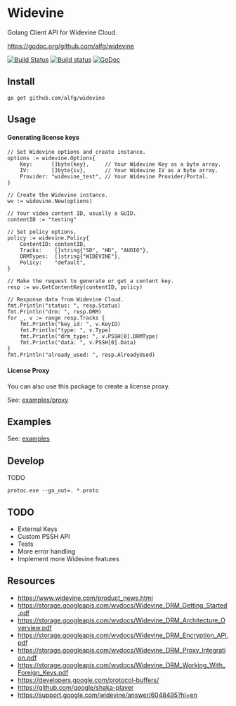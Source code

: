 # Widevine
Golang Client API for Widevine Cloud.

https://godoc.org/github.com/alfg/widevine

[![Build Status](https://travis-ci.org/alfg/widevine.svg?branch=master)](https://travis-ci.org/alfg/widevine) [![Build status](https://ci.appveyor.com/api/projects/status/n06qc97gthx38dtt?svg=true)](https://ci.appveyor.com/project/alfg/widevine) [![GoDoc](https://godoc.org/github.com/alfg/widevine?status.svg)](https://godoc.org/github.com/alfg/widevine)  


## Install
```
go get github.com/alfg/widevine
```

## Usage

#### Generating license keys
```golang
// Set Widevine options and create instance.
options := widevine.Options{
    Key:      []byte{key},     // Your Widevine Key as a byte array.
    IV:       []byte{iv},      // Your Widevine IV as a byte array.
    Provider: "widevine_test", // Your Widevine Provider/Portal.
}

// Create the Widevine instance.
wv := widevine.New(options)

// Your video content ID, usually a GUID.
contentID := "testing"

// Set policy options.
policy := widevine.Policy{
    ContentID: contentID,
    Tracks:    []string{"SD", "HD", "AUDIO"},
    DRMTypes:  []string{"WIDEVINE"},
    Policy:    "default",
}

// Make the request to generate or get a content key.
resp := wv.GetContentKey(contentID, policy)

// Response data from Widevine Cloud.
fmt.Println("status: ", resp.Status)
fmt.Println("drm: ", resp.DRM)
for _, v := range resp.Tracks {
    fmt.Println("key_id: ", v.KeyID)
    fmt.Println("type: ", v.Type)
    fmt.Println("drm_type: ", v.PSSH[0].DRMType)
    fmt.Println("data: ", v.PSSH[0].Data)
}
fmt.Println("already_used: ", resp.AlreadyUsed)
```

#### License Proxy
You can also use this package to create a license proxy.

See: [examples/proxy](/examples/proxy)


## Examples
See: [examples](/examples)

## Develop
TODO

`protoc.exe --go_out=. *.proto`

## TODO
* External Keys
* Custom PSSH API
* Tests
* More error handling
* Implement more Widevine features

## Resources
* https://www.widevine.com/product_news.html
* https://storage.googleapis.com/wvdocs/Widevine_DRM_Getting_Started.pdf
* https://storage.googleapis.com/wvdocs/Widevine_DRM_Architecture_Overview.pdf
* https://storage.googleapis.com/wvdocs/Widevine_DRM_Encryption_API.pdf
* https://storage.googleapis.com/wvdocs/Widevine_DRM_Proxy_Integration.pdf
* https://storage.googleapis.com/wvdocs/Widevine_DRM_Working_With_Foreign_Keys.pdf
* https://developers.google.com/protocol-buffers/
* https://github.com/google/shaka-player
* https://support.google.com/widevine/answer/6048495?hl=en
